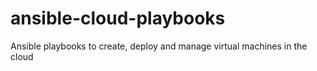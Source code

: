 # ansible-cloud-playbooks
Ansible playbooks to create, deploy and manage virtual machines in the cloud
